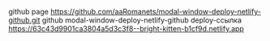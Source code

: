 github page https://github.com/aaRomanets/modal-window-deploy-netlify-github.git
github modal-window-deploy-netlify-github
deploy-ссылка https://63c43d9901ca3804a5d3c3f8--bright-kitten-b1cf9d.netlify.app